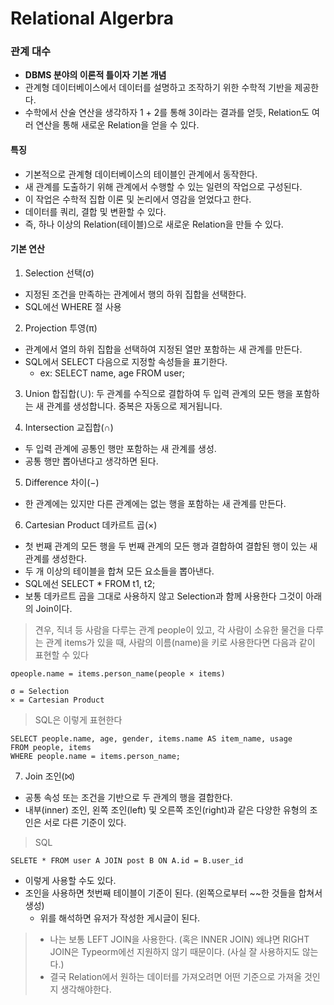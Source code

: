 # Relational Algerbra


### 관계 대수
- **DBMS 분야의 이론적 틀이자 기본 개념**
- 관계형 데이터베이스에서 데이터를 설명하고 조작하기 위한 수학적 기반을 제공한다.
- 수학에서 산술 연산을 생각하자 1 + 2를 통해 3이라는 결과를 얻듯, Relation도 여러 연산을 통해 새로운 Relation을 얻을 수 있다.
   
#### 특징
- 기본적으로 관계형 데이터베이스의 테이블인 관계에서 동작한다.
- 새 관계를 도출하기 위해 관계에서 수행할 수 있는 일련의 작업으로 구성된다.
- 이 작업은 수학적 집합 이론 및 논리에서 영감을 얻었다고 한다.
- 데이터를 쿼리, 결합 및 변환할 수 있다.
- 즉, 하나 이상의 Relation(테이블)으로 새로운 Relation을 만들 수 있다.
   
#### 기본 연산
1. Selection 선택(σ)
  - 지정된 조건을 만족하는 관계에서 행의 하위 집합을 선택한다. 
  - SQL에선 WHERE 절 사용
   
2. Projection 투영(π)
  - 관계에서 열의 하위 집합을 선택하여 지정된 열만 포함하는 새 관계를 만든다.
  - SQL에서 SELECT 다음으로 지정할 속성들을 표기한다.
    - ex: SELECT name, age FROM user;
   
3. Union 합집합(∪): 두 관계를 수직으로 결합하여 두 입력 관계의 모든 행을 포함하는 새 관계를 생성합니다. 중복은 자동으로 제거됩니다.
   
4. Intersection 교집합(∩)
  - 두 입력 관계에 공통인 행만 포함하는 새 관계를 생성.
  - 공통 행만 뽑아낸다고 생각하면 된다.
   
5. Difference 차이(−)
  - 한 관계에는 있지만 다른 관계에는 없는 행을 포함하는 새 관계를 만든다.
   
6. Cartesian Product 데카르트 곱(×)
  - 첫 번째 관계의 모든 행을 두 번째 관계의 모든 행과 결합하여 결합된 행이 있는 새 관계를 생성한다.
  - 두 개 이상의 테이블을 합쳐 모든 요소들을 뽑아낸다.
  - SQL에선 SELECT * FROM t1, t2;
  - 보통 데카르트 곱을 그대로 사용하지 않고 Selection과 함께 사용한다 그것이 아래의 Join이다.

> 견우, 직녀 등 사람을 다루는 관계 people이 있고, 각 사람이 소유한 물건을 다루는 관계 items가 있을 때, 사람의 이름(name)을 키로 사용한다면 다음과 같이 표현할 수 있다
```
σpeople.name = items.person_name(people × items)

σ = Selection
× = Cartesian Product
```

> SQL은 이렇게 표현한다
```
SELECT people.name, age, gender, items.name AS item_name, usage
FROM people, items
WHERE people.name = items.person_name;
```
   
7. Join 조인(⨝)
  - 공통 속성 또는 조건을 기반으로 두 관계의 행을 결합한다. 
  - 내부(inner) 조인, 왼쪽 조인(left) 및 오른쪽 조인(right)과 같은 다양한 유형의 조인은 서로 다른 기준이 있다.

> SQL
```
SELETE * FROM user A JOIN post B ON A.id = B.user_id
```
- 이렇게 사용할 수도 있다.
- 조인을 사용하면 첫번째 테이블이 기준이 된다. (왼쪽으로부터 ~~한 것들을 합쳐서 생성)
  - 위를 해석하면 유저가 작성한 게시글이 된다.

> - 나는 보통 LEFT JOIN을 사용한다. (혹은 INNER JOIN) 왜냐면 RIGHT JOIN은 Typeorm에선 지원하지 않기 때문이다. (사실 잘 사용하지도 않는다.)
> - 결국 Relation에서 원하는 데이터를 가져오려면 어떤 기준으로 가져올 것인지 생각해야한다. 